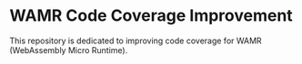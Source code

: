 # WAMR Code Coverage Improvement

This repository is dedicated to improving code coverage for WAMR (WebAssembly Micro Runtime).